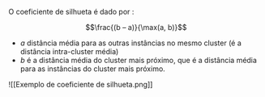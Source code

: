 ---
---

O coeficiente de silhueta é dado por : 

$$\frac{(b – a)}{\max(a, b)}$$

- $a$ distância média para as outras instâncias no mesmo cluster (é a distância intra-cluster média)
- $b$ é a distância média do cluster mais próximo, que é a distância média para as instâncias do cluster mais próximo.

![[Exemplo de coeficiente de silhueta.png]]